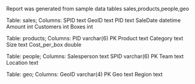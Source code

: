 Report was generated from sample data tables sales,products,people,geo

Table: sales;
Columns:
SPID text 
GeoID text 
PID text 
SaleDate datetime 
Amount int 
Customers int 
Boxes int

Table: products;
Columns:
PID varchar(6) PK 
Product text 
Category text 
Size text 
Cost_per_box double

Table: people;
Columns:
Salesperson text 
SPID varchar(6) PK 
Team text 
Location text

Table: geo;
Columns:
GeoID varchar(4) PK 
Geo text 
Region text

